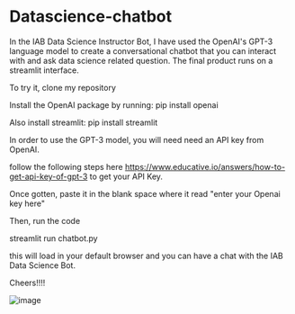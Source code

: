 # Datascience-chatbot

In the IAB Data Science Instructor Bot, I have used the OpenAI's GPT-3 language model 
to create a conversational chatbot that you can interact with and ask data science related question.
The final product runs on a streamlit interface.


To try it, clone my repository

Install the OpenAI package by running:
pip install openai

Also install streamlit:
pip install streamlit

In order to use the GPT-3 model, you will need need an API key from OpenAI. 

follow the following steps here https://www.educative.io/answers/how-to-get-api-key-of-gpt-3
to get your API Key.

Once gotten, paste it in the blank space where it read  "enter your Openai key here"

Then, run the code

streamlit run chatbot.py

this will load in your default browser and you can have a chat with the IAB Data Science Bot.


Cheers!!!!


![image](https://user-images.githubusercontent.com/94766302/219258436-95c34c04-9c87-4f39-b3a9-b4518512f295.png)

